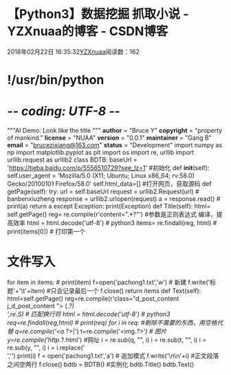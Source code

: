 # 【Python3】数据挖掘 抓取小说 - YZXnuaa的博客 - CSDN博客
2018年02月22日 16:35:32[YZXnuaa](https://me.csdn.net/YZXnuaa)阅读数：162

# !/usr/bin/python
# -*- coding: UTF-8 -*-
"""AI Demo: Look like the title
"""
__author__ = "Bruce Y"
__copyright__ = "property of mankind."
__license__ = "NUAA"
__version__ = "0.0.1"
__maintainer__ = "Gang B"
__email__ = "brucezixiang@163.com"
__status__ = "Development"
import numpy as np
import matplotlib.pyplot as plt
import os
import re, urllib
import urllib.request as urllib2
class BDTB:
    baseUrl = 'https://tieba.baidu.com/p/5556510729?see_lz=1'
#初始化
def __init__(self):
        self.user_agent = 'Mozilla/5.0 (X11; Ubuntu; Linux x86_64; rv:58.0) Gecko/20100101 Firefox/58.0'
self.html_data=[]
    #打开网页，获取源码
def getPage(self):
        try:
            url = self.baseUrl
            request = urllib2.Request(url)      # banbenxiuzheng
response = urllib2.urlopen(request)
            a = response.read()
            # print(a)
return a
        except Exception:
            print(Exception)
    def Title(self):
        html= self.getPage()
        reg= re.compile(r'content=".*?"')   #参数是正则表达式  编译，提高效率
html = html.decode('utf-8')  # python3
items= re.findall(reg, html)
        # print(items[0])   # 打印第一个
# 文件写入
for item in items:
            # print(item)
f=open('pachong1.txt','w') # 新建
f.write('标题'+'\t'+item)   #只会记录最后一个
f.close()
        return items
    def Text(self):
        html=self.getPage()
        reg=re.compile(r'class="d_post_content j_d_post_content ">            (.*?)</div><br>',re.S) # 匹配换行符
html = html.decode('utf-8')  # python3
req=re.findall(reg,html)
        # print(req)
for i in req:
            #剔除不需要的东西，用空格代替
q=re.compile('<a.*?>|</a>')
            t=re.compile('<img.*?>')          # 图片
y=re.compile('http.*?.html')      #网址
i = re.sub(q, "", i)
            i = re.sub(t, "", i)
            i = re.sub(y, "", i)
            i = i.replace('<br>','')
            print(i)
            f = open('pachong1.txt','a') # 追加模式
f.write('\n\n'+i)   #正文段落之间空两行
f.close()
bdtb = BDTB()  #实例化
bdtb.Title()
bdtb.Text()
